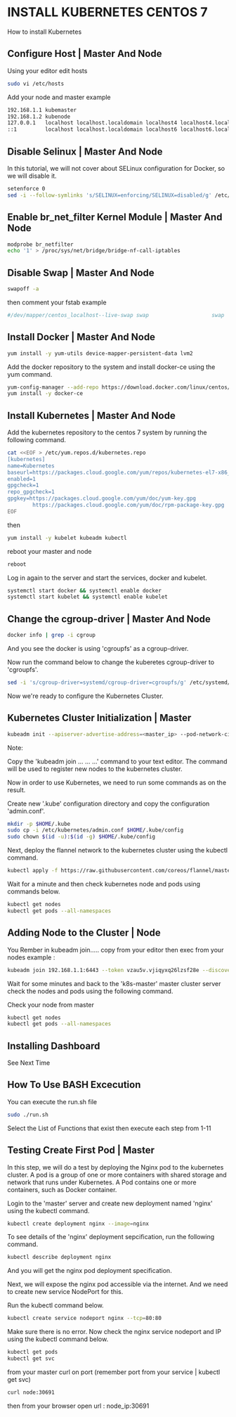 # INSTALL KUBERNETES CENTOS 7
How to install Kubernetes

## Configure Host | Master And Node
Using your editor edit hosts
``` bash
sudo vi /etc/hosts
```
Add your node and master example
``` bash
192.168.1.1 kubemaster
192.168.1.2 kubenode
127.0.0.1   localhost localhost.localdomain localhost4 localhost4.localdomain4
::1         localhost localhost.localdomain localhost6 localhost6.localdomain
```
## Disable Selinux | Master And Node
In this tutorial, we will not cover about SELinux configuration for Docker, so we will disable it.

``` bash
setenforce 0
sed -i --follow-symlinks 's/SELINUX=enforcing/SELINUX=disabled/g' /etc/sysconfig/selinux
```
## Enable br_net_filter Kernel Module | Master And Node
``` bash
modprobe br_netfilter
echo '1' > /proc/sys/net/bridge/bridge-nf-call-iptables
```
## Disable Swap | Master And Node
``` bash
swapoff -a
```
then comment your fstab example

``` bash
#/dev/mapper/centos_localhost--live-swap swap                    swap    defaults        0 0
```
## Install Docker | Master And Node
``` bash
yum install -y yum-utils device-mapper-persistent-data lvm2
```
Add the docker repository to the system and install docker-ce using the yum command.

``` bash
yum-config-manager --add-repo https://download.docker.com/linux/centos/docker-ce.repo
yum install -y docker-ce
```
## Install Kubernetes | Master And Node
Add the kubernetes repository to the centos 7 system by running the following command.
``` bash
cat <<EOF > /etc/yum.repos.d/kubernetes.repo
[kubernetes]
name=Kubernetes
baseurl=https://packages.cloud.google.com/yum/repos/kubernetes-el7-x86_64
enabled=1
gpgcheck=1
repo_gpgcheck=1
gpgkey=https://packages.cloud.google.com/yum/doc/yum-key.gpg
        https://packages.cloud.google.com/yum/doc/rpm-package-key.gpg
EOF
```
then

``` bash
yum install -y kubelet kubeadm kubectl
```
reboot your master and node
``` bash
reboot
```
Log in again to the server and start the services, docker and kubelet.

``` bash
systemctl start docker && systemctl enable docker
systemctl start kubelet && systemctl enable kubelet
```
## Change the cgroup-driver | Master And Node
``` bash
docker info | grep -i cgroup
```
And you see the docker is using 'cgroupfs' as a cgroup-driver.

Now run the command below to change the kuberetes cgroup-driver to 'cgroupfs'.

``` bash
sed -i 's/cgroup-driver=systemd/cgroup-driver=cgroupfs/g' /etc/systemd/system/kubelet.service.d/10-kubeadm.conf
```
Now we're ready to configure the Kubernetes Cluster.

## Kubernetes Cluster Initialization | Master

``` bash
kubeadm init --apiserver-advertise-address=<master_ip> --pod-network-cidr=<your_cidr>
```
Note:

Copy the 'kubeadm join ... ... ...' command to your text editor. The command will be used to register new nodes to the kubernetes cluster.

Now in order to use Kubernetes, we need to run some commands as on the result.

Create new '.kube' configuration directory and copy the configuration 'admin.conf'.

``` bash
mkdir -p $HOME/.kube
sudo cp -i /etc/kubernetes/admin.conf $HOME/.kube/config
sudo chown $(id -u):$(id -g) $HOME/.kube/config
```

Next, deploy the flannel network to the kubernetes cluster using the kubectl command.

``` bash
kubectl apply -f https://raw.githubusercontent.com/coreos/flannel/master/Documentation/kube-flannel.yml
```

Wait for a minute and then check kubernetes node and pods using commands below.

``` bash
kubectl get nodes
kubectl get pods --all-namespaces
```

## Adding Node to the Cluster | Node
You Rember in kubeadm join..... copy from your editor then exec from your nodes
example :

``` bash
kubeadm join 192.168.1.1:6443 --token vzau5v.vjiqyxq26lzsf28e --discovery-token-ca-cert-hash sha256:e6d046ba34ee03e7d55e1f5ac6d2de09fd6d7e6959d16782ef0778794b94c61e
```
Wait for some minutes and back to the 'k8s-master' master cluster server check the nodes and pods using the following command.

Check your node from master

``` bash
kubectl get nodes
kubectl get pods --all-namespaces
```


## Installing Dashboard
See Next Time

## How To Use BASH Excecution
You can execute the run.sh file

``` bash
sudo ./run.sh
```
Select the List of Functions that exist then execute each step from 1-11


## Testing Create First Pod | Master
In this step, we will do a test by deploying the Nginx pod to the kubernetes cluster. A pod is a group of one or more containers with shared storage and network that runs under Kubernetes. A Pod contains one or more containers, such as Docker container.

Login to the 'master' server and create new deployment named 'nginx' using the kubectl command.
``` bash
kubectl create deployment nginx --image=nginx
```
To see details of the 'nginx' deployment sepcification, run the following command.
``` bash
kubectl describe deployment nginx
```
And you will get the nginx pod deployment specification.

Next, we will expose the nginx pod accessible via the internet. And we need to create new service NodePort for this.

Run the kubectl command below.
``` bash
kubectl create service nodeport nginx --tcp=80:80
```
Make sure there is no error. Now check the nginx service nodeport and IP using the kubectl command below.

``` bash
kubectl get pods
kubectl get svc
```
from your master curl on port (remember port from your service | kubectl get svc)
``` bash
curl node:30691
```
then from your browser open url : node_ip:30691

